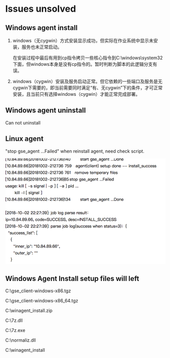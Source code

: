# Issues unsolved



## Windows agent install 

1. windows（无cygwin）方式安装显示成功，但实际在作业系统中显示未安装，服务也未正常启动。

   在安装过程中最后有用到cp指令拷贝一些核心指令到C:\windows\system32下面，但windows本身是没有cp指令的。暂时判断为脚本的此逻辑分支有误。

2. windows（cygwin）安装及服务启动正常。但它依赖的一些端口及服务是无cygwin下需要的，即当前需要同时满足“有、无cygwin”下的条件，才可正常安装，且当前只有选择windows（cygwin）才能正常完成部署。

## Windows agent uninstall

Can not uninstall

## Linux agent 

"stop gse\_agent ...Failed" when reinstall agent, need check script.



![](../.gitbook/assets/image%20%281%29.png)

##   Windows Agent Install setup files will left

C:\gse\_client-windows-x86.tgz

C:\gse\_client-windows-x86\_64.tgz

C:\winagent\_install.zip

C:\7z.dll

C:\7z.exe

C:\normaliz.dll

C:\winagent\_install

